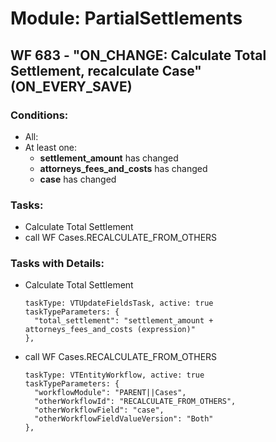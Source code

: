 # Module: PartialSettlements
<a id="user-content-wf-683" href="#wf-683"></a>
## WF 683 - "ON_CHANGE: Calculate Total Settlement, recalculate Case" (ON_EVERY_SAVE)
### Conditions:
- All:
- At least one:
  - **settlement_amount** has changed 
  - **attorneys_fees_and_costs** has changed 
  - **case** has changed 
### Tasks:
- Calculate Total Settlement
- call WF Cases.RECALCULATE_FROM_OTHERS
### Tasks with Details:
- Calculate Total Settlement
    ``` 
    taskType: VTUpdateFieldsTask, active: true 
    taskTypeParameters: {
      "total_settlement": "settlement_amount +  attorneys_fees_and_costs (expression)"
    }, 
    ``` 

- call WF Cases.RECALCULATE_FROM_OTHERS
    ``` 
    taskType: VTEntityWorkflow, active: true 
    taskTypeParameters: {
      "workflowModule": "PARENT||Cases",
      "otherWorkflowId": "RECALCULATE_FROM_OTHERS",
      "otherWorkflowField": "case",
      "otherWorkflowFieldValueVersion": "Both"
    }, 
    ``` 

